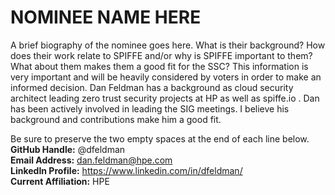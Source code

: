 # NOMINEE NAME HERE
A brief biography of the nominee goes here. What is their background? How does their work relate to SPIFFE and/or why is SPIFFE important to them? What about them makes them a good fit for the SSC? This information is very important and will be heavily considered by voters in order to make an informed decision.
Dan Feldman has a background as cloud security architect leading zero trust security projects at HP as well as spiffe.io . Dan has been actively involved in leading the SIG meetings. I believe his background and contributions make him a good fit.

Be sure to preserve the two empty spaces at the end of each line below.  
**GitHub Handle:** @dfeldman   
**Email Address:** dan.feldman@hpe.com   
**LinkedIn Profile:** https://www.linkedin.com/in/dfeldman/  
**Current Affiliation:** HPE  
